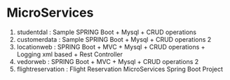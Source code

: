 # MicroServices

1. studentdal : Sample SPRING Boot + Mysql + CRUD operations 
2. customerdata : Sample SPRING Boot + Mysql + CRUD operations 2
3. locationweb : SPRING Boot + MVC + Mysql + CRUD operations + Logging xml based + Rest Controller
4. vedorweb : SPRING Boot + MVC + Mysql + CRUD operations 2
5. flightreservation : Flight Reservation MicroServices Spring Boot Project
